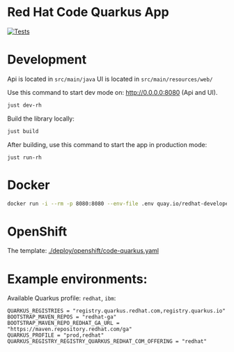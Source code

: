 # Red Hat Code Quarkus App

[![Tests](https://github.com/redhat-developer/code.quarkus.redhat.com/actions/workflows/build.actions.yml/badge.svg)](https://github.com/redhat-developer/code.quarkus.redhat.com/actions/workflows/build.actions.yml) 

# Development

Api is located in `src/main/java`
UI is located in `src/main/resources/web/`

Use this command to start dev mode on: http://0.0.0.0:8080 (Api and UI).
```bash
just dev-rh
```

Build the library locally:
```bash
just build
```

After building, use this command to start the app in production mode:
```
just run-rh
```

# Docker

```bash
docker run -i --rm -p 8080:8080 --env-file .env quay.io/redhat-developer/code-quarkus:latest
```

# OpenShift

The template: [./deploy/openshift/code-quarkus.yaml](./deploy/openshift/code-quarkus.yaml)

# Example environments:

Available Quarkus profile: `redhat`, `ibm`:
```
QUARKUS_REGISTRIES = "registry.quarkus.redhat.com,registry.quarkus.io"
BOOTSTRAP_MAVEN_REPOS = "redhat-ga"
BOOTSTRAP_MAVEN_REPO_REDHAT_GA_URL = "https://maven.repository.redhat.com/ga"
QUARKUS_PROFILE = "prod,redhat"
QUARKUS_REGISTRY_REGISTRY_QUARKUS_REDHAT_COM_OFFERING = "redhat"
```


